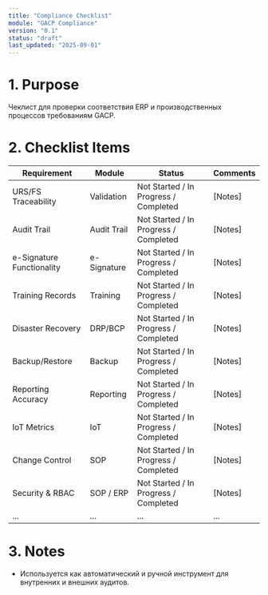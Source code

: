 ```yaml
---
title: "Compliance Checklist"
module: "GACP Compliance"
version: "0.1"
status: "draft"
last_updated: "2025-09-01"
---
```


# 1. Purpose

Чеклист для проверки соответствия ERP и производственных процессов требованиям GACP.

# 2. Checklist Items

| Requirement               | Module      | Status                                | Comments |
| ------------------------- | ----------- | ------------------------------------- | -------- |
| URS/FS Traceability       | Validation  | Not Started / In Progress / Completed | [Notes]  |
| Audit Trail               | Audit Trail | Not Started / In Progress / Completed | [Notes]  |
| e-Signature Functionality | e-Signature | Not Started / In Progress / Completed | [Notes]  |
| Training Records          | Training    | Not Started / In Progress / Completed | [Notes]  |
| Disaster Recovery         | DRP/BCP     | Not Started / In Progress / Completed | [Notes]  |
| Backup/Restore            | Backup      | Not Started / In Progress / Completed | [Notes]  |
| Reporting Accuracy        | Reporting   | Not Started / In Progress / Completed | [Notes]  |
| IoT Metrics               | IoT         | Not Started / In Progress / Completed | [Notes]  |
| Change Control            | SOP         | Not Started / In Progress / Completed | [Notes]  |
| Security & RBAC           | SOP / ERP   | Not Started / In Progress / Completed | [Notes]  |
| ...                       | ...         | ...                                   | ...      |

# 3. Notes

- Используется как автоматический и ручной инструмент для внутренних и внешних аудитов.
